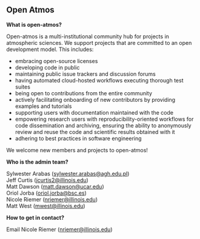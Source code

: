 ## Open Atmos

**What is open-atmos?**
 
Open-atmos is a multi-institutional community hub for projects in atmospheric sciences. We support projects that are committed to an open development model. 
This includes: 
*   embracing open-source licenses
*   developing code in public
*   maintaining public issue trackers and discussion forums
*   having automated cloud-hosted workflows executing thorough test suites
*   being open to contributions from the entire community
*   actively facilitating onboarding of new contributors by providing examples and tutorials
*   supporting users with documentation maintained with the code
*   empowering research users with reproducibility-oriented workflows for code dissemination and archiving, ensuring the ability to anonymously review and reuse the code and scientific results obtained with it 
*  adhering to best practices in software engineering

We welcome new members and projects to open-atmos!
 
**Who is the admin team?** 
 
Sylwester Arabas (sylwester.arabas@agh.edu.pl)<br>
Jeff Curtis (jcurtis2@illinois.edu)<br>
Matt Dawson (matt.dawson@ucar.edu)<br>
Oriol Jorba (oriol.jorba@bsc.es)<br>
Nicole Riemer (nriemer@illinois.edu)<br>
Matt West (mwest@illinois.edu)<br>
 
**How to get in contact?**

Email Nicole Riemer (nriemer@illinois.edu)
